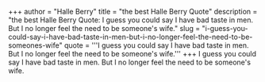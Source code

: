 +++
author = "Halle Berry"
title = "the best Halle Berry Quote"
description = "the best Halle Berry Quote: I guess you could say I have bad taste in men. But I no longer feel the need to be someone's wife."
slug = "i-guess-you-could-say-i-have-bad-taste-in-men-but-i-no-longer-feel-the-need-to-be-someones-wife"
quote = '''I guess you could say I have bad taste in men. But I no longer feel the need to be someone's wife.'''
+++
I guess you could say I have bad taste in men. But I no longer feel the need to be someone's wife.
